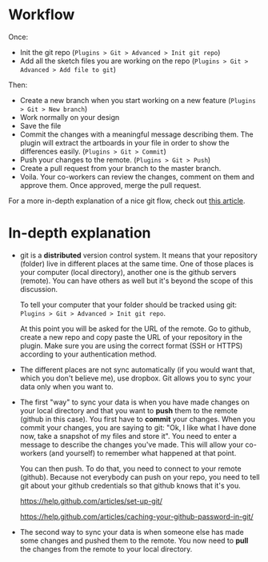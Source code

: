 # Workflow
Once:
* Init the git repo (`Plugins > Git > Advanced > Init git repo`)
* Add all the sketch files you are working on the repo (`Plugins > Git > Advanced > Add file to git`)

Then:
* Create a new branch when you start working on a new feature (`Plugins > Git > New branch`)
* Work normally on your design
* Save the file
* Commit the changes with a meaningful message describing them. The plugin will extract the artboards in your file in order to show the differences easily. (`Plugins > Git > Commit`)
* Push your changes to the remote. (`Plugins > Git > Push`)
* Create a pull request from your branch to the master branch.
* Voila. Your co-workers can review the changes, comment on them and approve them. Once approved, merge the pull request.

For a more in-depth explanation of a nice git flow, check out [this article](https://about.gitlab.com/2014/09/29/gitlab-flow/).

# In-depth explanation
- git is a **distributed** version control system. It means that your repository (folder) live in different places at the same time. One of those places is your computer (local directory), another one is the github servers (remote). You can have others as well but it's beyond the scope of this discussion. 

  To tell your computer that your folder should be tracked using git: `Plugins > Git > Advanced > Init git repo`. 

  At this point you will be asked for the URL of the remote. Go to github, create a new repo and copy paste the URL of your repository in the plugin. Make sure you are using the correct format (SSH or HTTPS) according to your authentication method.


- The different places are not sync automatically (if you would want that, which you don't believe me), use dropbox. Git allows you to sync your data only when you want to.


- The first "way" to sync your data is when you have made changes on your local directory and that you want to **push** them to the remote (github in this case). You first have to **commit** your changes. When you commit your changes, you are saying to git: "Ok, I like what I have done now, take a snapshot of my files and store it". You need to enter a message to describe the changes you've made. This will allow your co-workers (and yourself) to remember what happened at that point.

  You can then push. To do that, you need to connect to your remote (github). Because not everybody can push on your repo, you need to tell git about your github credentials so that github knows that it's you. 
  
  https://help.github.com/articles/set-up-git/
  
  https://help.github.com/articles/caching-your-github-password-in-git/

- The second way to sync your data is when someone else has made some changes and pushed them to the remote. You now need to **pull** the changes from the remote to your local directory.
